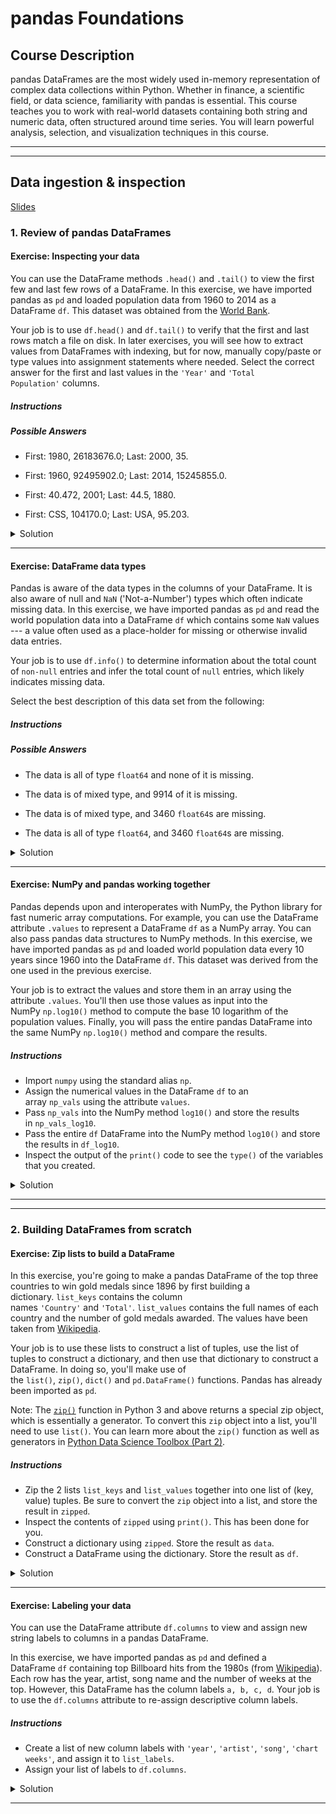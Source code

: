 # pandas Foundations

## Course Description

pandas DataFrames are the most widely used in-memory representation of complex data collections within Python. Whether in finance, a scientific field, or data science, familiarity with pandas is essential. This course teaches you to work with real-world datasets containing both string and numeric data, often structured around time series. You will learn powerful analysis, selection, and visualization techniques in this course.

---

---

## Data ingestion & inspection

[Slides](./01_chapter1.pdf)

### 1. Review of pandas DataFrames

#### Exercise: Inspecting your data

You can use the DataFrame methods `.head()` and `.tail()` to view the first few and last few rows of a DataFrame. In this exercise, we have imported pandas as `pd` and loaded population data from 1960 to 2014 as a DataFrame `df`. This dataset was obtained from the [World Bank](http://databank.worldbank.org/data/reports.aspx?source=2&type=metadata&series=SP.URB.TOTL.IN.ZS#).

Your job is to use `df.head()` and `df.tail()` to verify that the first and last rows match a file on disk. In later exercises, you will see how to extract values from DataFrames with indexing, but for now, manually copy/paste or type values into assignment statements where needed. Select the correct answer for the first and last values in the `'Year'` and `'Total Population'` columns.

##### Instructions

##### Possible Answers

- First: 1980, 26183676.0; Last: 2000, 35.

- First: 1960, 92495902.0; Last: 2014, 15245855.0.

- First: 40.472, 2001; Last: 44.5, 1880.

- First: CSS, 104170.0; Last: USA, 95.203.

<details>
<summary>Solution</summary>

**First: 1960, 92495902.0; Last: 2014, 15245855.0.**

```python
    import pandas as pd
    df = pd.read_csv('datasets/world_ind_pop_data.csv')
    print(df.head())
    print(df.tail())
```

</details>

---

#### Exercise: DataFrame data types

Pandas is aware of the data types in the columns of your DataFrame. It is also aware of null and `NaN` ('Not-a-Number') types which often indicate missing data. In this exercise, we have imported pandas as `pd` and read the world population data into a DataFrame `df` which contains some `NaN` values --- a value often used as a place-holder for missing or otherwise invalid data entries.

Your job is to use `df.info()` to determine information about the total count of `non-null` entries and infer the total count of `null` entries, which likely indicates missing data.

Select the best description of this data set from the following:

##### Instructions

##### Possible Answers

- The data is all of type `float64` and none of it is missing.

- The data is of mixed type, and 9914 of it is missing.

- The data is of mixed type, and 3460 `float64`s are missing.

- The data is all of type `float64`, and 3460 `float64`s are missing.

<details>
<summary>Solution</summary>

**The data is of mixed type, and 3460 `float64`s are missing.**

```python
      import pandas as pd
      df = pd.read_csv('datasets/world_ind_pop_data.csv')
      # df is already manipulated, only original dataset available for download
      df.iloc[0:10380:3, -2] = np.nan
      # Above statement makes dataset similar to one DataCamp gives you on console
      df.info()
```

</details>

---

#### Exercise: NumPy and pandas working together

Pandas depends upon and interoperates with NumPy, the Python library for fast numeric array computations. For example, you can use the DataFrame attribute `.values` to represent a DataFrame `df` as a NumPy array. You can also pass pandas data structures to NumPy methods. In this exercise, we have imported pandas as `pd` and loaded world population data every 10 years since 1960 into the DataFrame `df`. This dataset was derived from the one used in the previous exercise.

Your job is to extract the values and store them in an array using the attribute `.values`. You'll then use those values as input into the NumPy `np.log10()` method to compute the base 10 logarithm of the population values. Finally, you will pass the entire pandas DataFrame into the same NumPy `np.log10()` method and compare the results.

##### Instructions

- Import `numpy` using the standard alias `np`.
- Assign the numerical values in the DataFrame `df` to an array `np_vals` using the attribute `values`.
- Pass `np_vals` into the NumPy method `log10()` and store the results in `np_vals_log10`.
- Pass the entire `df` DataFrame into the NumPy method `log10()` and store the results in `df_log10`.
- Inspect the output of the `print()` code to see the `type()` of the variables that you created.

<details>
<summary>Solution</summary>

```python
    # Import numpy
    import numpy as np
    import pandas as pd

    df = pd.read_csv('datasets/world_population.csv')

    # Create array of DataFrame values: np_vals
    np_vals = df.values

    # Create new array of base 10 logarithm values: np_vals_log10
    np_vals_log10 = np.log10(np_vals)

    # Create array of new DataFrame by passing df to np.log10(): df_log10
    df_log10 = np.log10(df)

    # Print original and new data containers
    [print(x, 'has type', type(eval(x))) for x in ['np_vals', 'np_vals_log10', 'df', 'df_log10']]

```

_Output:_

    np_vals has type <class 'numpy.ndarray'>
    np_vals_log10 has type <class 'numpy.ndarray'>
    df has type <class 'pandas.core.frame.DataFrame'>
    df_log10 has type <class 'pandas.core.frame.DataFrame'>

</details>

---

---

### 2. Building DataFrames from scratch

#### Exercise: Zip lists to build a DataFrame

In this exercise, you're going to make a pandas DataFrame of the top three countries to win gold medals since 1896 by first building a dictionary. `list_keys` contains the column names `'Country'` and `'Total'`. `list_values` contains the full names of each country and the number of gold medals awarded. The values have been taken from [Wikipedia](https://en.wikipedia.org/wiki/All-time_Olympic_Games_medal_table).

Your job is to use these lists to construct a list of tuples, use the list of tuples to construct a dictionary, and then use that dictionary to construct a DataFrame. In doing so, you'll make use of the `list()`, `zip()`, `dict()` and `pd.DataFrame()` functions. Pandas has already been imported as `pd`.

Note: The [`zip()`](https://docs.python.org/3/library/functions.html#zip) function in Python 3 and above returns a special zip object, which is essentially a generator. To convert this `zip` object into a list, you'll need to use `list()`. You can learn more about the `zip()` function as well as generators in [Python Data Science Toolbox (Part 2)](https://www.datacamp.com/courses/python-data-science-toolbox-part-2).

##### Instructions

- Zip the 2 lists `list_keys` and `list_values` together into one list of (key, value) tuples. Be sure to convert the `zip` object into a list, and store the result in `zipped`.
- Inspect the contents of `zipped` using `print()`. This has been done for you.
- Construct a dictionary using `zipped`. Store the result as `data`.
- Construct a DataFrame using the dictionary. Store the result as `df`.

<details>
<summary>Solution</summary>

```python
    import pandas as pd
    list_keys = ['Country', 'Total']
    list_values = [
        ['United States', 'Soviet Union', 'United Kingdom'],
        [1118, 473, 273]
        ]

    zipped = list(zip(list_keys, list_values))  # tuples
    data  = dict(zipped)
    df = pd.DataFrame.from_dict(data)
    print(df)

```

_Output:_

|       | Country        | Total |
| ----- | -------------- | ----- |
| **0** | United States  | 1118  |
| **1** | Soviet Union   | 473   |
| **2** | United Kingdom | 273   |

</details>

---

#### Exercise: Labeling your data

You can use the DataFrame attribute `df.columns` to view and assign new string labels to columns in a pandas DataFrame.

In this exercise, we have imported pandas as `pd` and defined a DataFrame `df` containing top Billboard hits from the 1980s (from [Wikipedia](https://en.wikipedia.org/wiki/List_of_Billboard_Hot_100_number-one_singles_of_the_1980s#1980)). Each row has the year, artist, song name and the number of weeks at the top. However, this DataFrame has the column labels `a, b, c, d`. Your job is to use the `df.columns` attribute to re-assign descriptive column labels.

##### Instructions

- Create a list of new column labels with `'year'`, `'artist'`, `'song'`, `'chart weeks'`, and assign it to `list_labels`.
- Assign your list of labels to `df.columns`.

<details>
<summary>Solution</summary>

```python
    import numpy as np
    billboard_values = np.array([
        ['1980', 'Blondie', 'Call Me', '6'],
        ['1981', 'Chistorpher Cross', 'Arthurs Theme', '3'],
        ['1982', 'Joan Jett', 'I Love Rock and Roll', '7']
        ]).transpose()
    billboard_keys = ['a', 'b', 'c', 'd']

    billboard_zipped = list(zip(billboard_keys, billboard_values))

    billboard_dict = dict(billboard_zipped)

    df = pd.DataFrame.from_dict(billboard_dict)

    # Build a list of labels: list_labels
    list_labels = ['year', 'artist', 'song', 'chart weeks']
    df.columns = list_labels
    print(df)
```

_Output:_

|     | year | artist            | song                 | chart weeks |
| --- | ---- | ----------------- | -------------------- | ----------- |
| 0   | 1980 | Blondie           | Call Me              | 6           |
| 1   | 1981 | Chistorpher Cross | Artdurs tdeme        | 3           |
| 2   | 1982 | Joan Jett         | I Love Rock and Roll | 7           |

</details>

---
